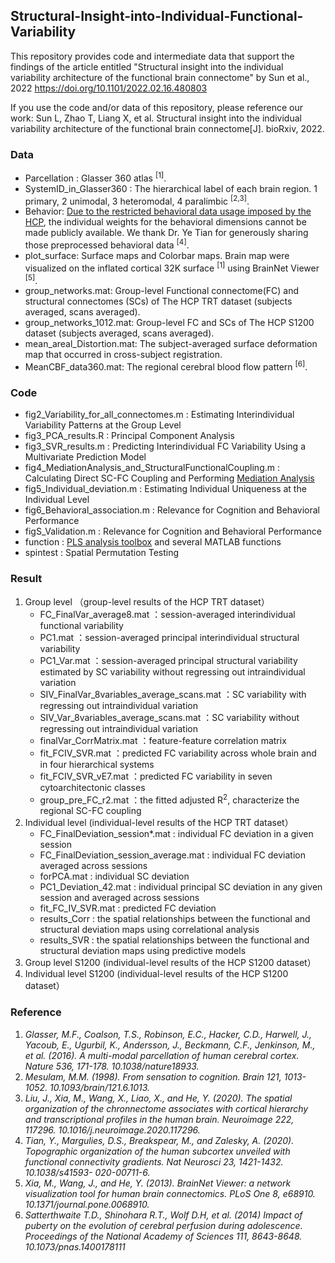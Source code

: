 ## Structural-Insight-into-Individual-Functional-Variability

This repository provides code and intermediate data that support the findings of the article entitled "Structural insight into the individual variability architecture of the functional brain connectome" by Sun et al., 2022 https://doi.org/10.1101/2022.02.16.480803


If you use the code and/or data of this repository, please reference our work: Sun L, Zhao T, Liang X, et al. Structural insight into the individual variability architecture of the functional brain connectome[J]. bioRxiv, 2022.


### Data
- Parcellation : Glasser 360 atlas <sup>[1]</sup>.
- SystemID_in_Glasser360 : The hierarchical label of each brain region. 1 primary, 2 unimodal, 3 heteromodal, 4 paralimbic <sup>[2,3]</sup>. 
- Behavior: [Due to the restricted behavioral data usage imposed by the HCP](https://www.humanconnectome.org/study/hcp-young-adult/document/restricted-data-usage), the individual weights for the behavioral dimensions cannot be made publicly available. We thank Dr. Ye Tian for generously sharing those preprocessed behavioral data <sup>[4]</sup>.
- plot_surface: Surface maps and Colorbar maps. Brain map were visualized on the inflated cortical 32K surface <sup>[1]</sup> using BrainNet Viewer <sup>[5]</sup>.
- group_networks.mat: Group-level Functional connectome(FC) and structural connectomes (SCs) of The HCP TRT dataset (subjects averaged, scans averaged).
- group_networks_1012.mat: Group-level FC and SCs of The HCP S1200 dataset (subjects averaged, scans averaged).
- mean_areal_Distortion.mat: The subject-averaged surface deformation map that occurred in cross-subject registration.
- MeanCBF_data360.mat: The regional cerebral blood flow pattern <sup>[6]</sup>.

### Code
- fig2_Variability_for_all_connectomes.m : Estimating Interindividual Variability Patterns at the Group Level
- fig3_PCA_results.R : Principal Component Analysis
- fig3_SVR_results.m : Predicting Interindividual FC Variability Using a Multivariate Prediction Model
- fig4_MediationAnalysis_and_StructuralFunctionalCoupling.m : Calculating Direct SC-FC Coupling and Performing [Mediation Analysis](https://github.com/canlab/MediationToolbox)
- fig5_Individual_deviation.m : Estimating Individual Uniqueness at the Individual Level
- fig6_Behavioral_association.m : Relevance for Cognition and Behavioral Performance
- figS_Validation.m : Relevance for Cognition and Behavioral Performance
- function : [PLS analysis toolbox](https://github.com/danizoeller/myPLS) and several MATLAB functions
- spintest : Spatial Permutation Testing

### Result
1. Group level （group-level results of the HCP TRT dataset）
   - FC_FinalVar_average8.mat ：session-averaged interindividual functional variability
   - PC1.mat ：session-averaged principal interindividual structural variability
   - PC1_Var.mat ：session-averaged principal structural variability estimated by SC variability without regressing out intraindividual variation
   - SIV_FinalVar_8variables_average_scans.mat ：SC variability with regressing out intraindividual variation
   - SIV_Var_8variables_average_scans.mat ：SC variability without regressing out intraindividual variation
   - finalVar_CorrMatrix.mat ：feature-feature correlation matrix
   - fit_FCIV_SVR.mat ：predicted FC variability across whole brain and in four hierarchical systems
   - fit_FCIV_SVR_vE7.mat ：predicted FC variability in seven cytoarchitectonic classes
   - group_pre_FC_r2.mat ：the fitted adjusted R<sup>2</sup>, characterize the regional SC-FC coupling
2. Individual level (individual-level results of the HCP TRT dataset）
   - FC_FinalDeviation_session*.mat : individual FC deviation in a given session
   - FC_FinalDeviation_session_average.mat : individual FC deviation averaged across sessions
   - forPCA.mat : individual SC deviation
   - PC1_Deviation_42.mat : individual principal SC deviation in any given session and averaged across sessions
   - fit_FC_IV_SVR.mat : predicted FC deviation
   - results_Corr : the spatial relationships between the functional and structural deviation maps using correlational analysis
   - results_SVR : the spatial relationships between the functional and structural deviation maps using predictive models
3. Group level S1200 (individual-level results of the HCP S1200 dataset）
4. Individual level S1200 (individual-level results of the HCP S1200 dataset）

### Reference
1. *Glasser, M.F., Coalson, T.S., Robinson, E.C., Hacker, C.D., Harwell, J., Yacoub, E., Ugurbil, K., Andersson, J., Beckmann, C.F., Jenkinson, M., et al. (2016). A multi-modal parcellation of human cerebral cortex. Nature 536, 171-178. 10.1038/nature18933.*
2. *Mesulam, M.M. (1998). From sensation to cognition. Brain 121, 1013-1052. 10.1093/brain/121.6.1013.*
3. *Liu, J., Xia, M., Wang, X., Liao, X., and He, Y. (2020). The spatial organization of the chronnectome associates with cortical hierarchy and transcriptional profiles in the human brain. Neuroimage 222, 117296. 10.1016/j.neuroimage.2020.117296.*
4. *Tian, Y., Margulies, D.S., Breakspear, M., and Zalesky, A. (2020). Topographic organization of the human subcortex unveiled with functional connectivity gradients. Nat Neurosci 23, 1421-1432. 10.1038/s41593- 020-00711-6.*
5. *Xia, M., Wang, J., and He, Y. (2013). BrainNet Viewer: a network visualization tool for human brain connectomics. PLoS One 8, e68910. 10.1371/journal.pone.0068910.*
6. *Satterthwaite T.D., Shinohara R.T., Wolf D.H, et al. (2014) Impact of puberty on the evolution of cerebral perfusion during adolescence. Proceedings of the National Academy of Sciences 111, 8643-8648. 10.1073/pnas.1400178111*

